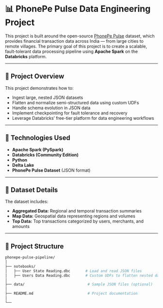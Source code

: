 # 📊 PhonePe Pulse Data Engineering Project

This project is built around the open-source [PhonePe Pulse](https://github.com/PhonePe/pulse) dataset, which provides financial transaction data across India — from large cities to remote villages. The primary goal of this project is to create a scalable, fault-tolerant data processing pipeline using **Apache Spark** on the **Databricks** platform.

---

## 🚀 Project Overview

This project demonstrates how to:

- Ingest large, nested JSON datasets
- Flatten and normalize semi-structured data using custom UDFs
- Handle schema evolution in JSON data
- Implement checkpointing for fault tolerance and recovery
- Leverage Databricks’ free-tier platform for data engineering workflows

---

## 🔧 Technologies Used

- **Apache Spark (PySpark)**
- **Databricks (Community Edition)**
- **Python**
- **Delta Lake**
- **PhonePe Pulse Dataset** (JSON format)

---

## 📁 Dataset Details

The dataset includes:

- **Aggregated Data:** Regional and temporal transaction summaries
- **Map Data:** Geospatial data representing regions and volumes
- **Top Data:** Top transactions categorized by users, merchants, and amounts

---

## 📂 Project Structure

```bash
phonepe-pulse-pipeline/
│
├── notebooks/
│   ├── User State Reading.dbc       # Load and read JSON files
│   ├── Users Data Reading.dbc       # Custom UDFs to flatten nested data
│
├── data/                             # Sample JSON files (optional)
│
├── README.md                         # Project documentation
│
└──
